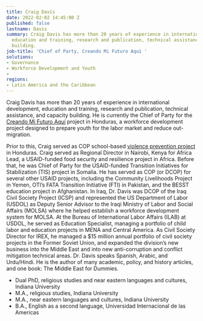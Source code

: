 ```yaml
---
title: Craig Davis
date: 2022-02-02 14:45:00 Z
published: false
lastname: Davis
summary: Craig Davis has more than 20 years of experience in international development,
  education and training, research and publication, technical assistance, and capacity
  building.
job-title: 'Chief of Party, Creando Mi Futuro Aquí '
solutions:
- Governance
- Workforce Development and Youth
- 
regions:
- Latin America and the Caribbean
---
```


Craig Davis has more than 20 years of experience in international development, education and training, research and publication, technical assistance, and capacity building. He is currently the Chief of Party for the [Creando Mi Futuro Aquí](https://www.dai.com/our-work/projects/honduras-creando-mi-futuro) project in Honduras, a workforce development project designed to prepare youth for the labor market and reduce out-migration. 

Prior to this, Craig served as COP school-based [violence prevention project](https://www.dai.com/our-work/projects/honduras-securing-education) in Honduras. Craig served as Regional Director in Nairobi, Kenya for Africa Lead, a USAID-funded food security and resilience project in Africa. Before that, he was Chief of Party for the USAID-funded Transition Initiatives for Stabilization (TIS) project in Somalia. He has served as COP (or DCOP) for several other USAID projects, including the Community Livelihoods Project in Yemen, OTI’s FATA Transition Initiative (FTI) in Pakistan, and the BESST education project in Afghanistan. In Iraq, Dr. Davis was DCOP of the Iraq Civil Society Project (ICSP) and represented the US Department of Labor (USDOL) as Deputy Senior Advisor to the Iraqi Ministry of Labor and Social Affairs (MOLSA) where he helped establish a workforce development system for MOLSA. At the Bureau of International Labor Affairs (ILAB) at USDOL, he served as Education Specialist, managing a portfolio of child labor and education projects in MENA and Central America. As Civil Society Director for IREX, he managed a $15 million annual portfolio of civil society projects in the Former Soviet Union, and expanded the division’s new business into the Middle East and into new anti-corruption and conflict mitigation technical areas. 
Dr. Davis speaks Spanish, Arabic, and Urdu/Hindi. He is the author of many academic, policy, and history articles, and one book: The Middle East for Dummies. 

* Dual PhD, religious studies and near eastern languages and cultures, Indiana University
* M.A., religious studies, Indiana University
* M.A., near eastern languages and cultures, Indiana University
* B.A., English as a second language, Universidad Internacional de las Americas